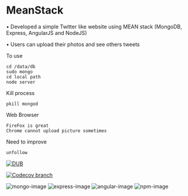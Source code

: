 # MeanStack
• Developed a simple Twitter like website using MEAN stack (MongoDB, Express, AngularJS and NodeJS)

• Users can upload their photos and see others tweets

To use

    cd /data/db
    sudo mongo
    cd local path
    node server

Kill process

    pkill mongod

Web Browser 

    FireFox is great 
    Chrome cannot upload picture sometimes

Need to improve 

    unfollow
[![DUB](https://img.shields.io/dub/l/vibe-d.svg?maxAge=2592000)]()

[![Codecov branch](https://img.shields.io/codecov/c/github/codecov/example-python/master.svg?maxAge=2592000)]()

![mongo-image] ![express-image] ![angular-image] ![npm-image]

[mongo-image]: https://img.shields.io/badge/mongo-3.2.5-blue.svg
[express-image]: https://img.shields.io/badge/express-4.13.3-blue.svg
[angular-image]: https://img.shields.io/badge/Angular-1.4.7-red.svg
[npm-image]: https://img.shields.io/badge/npm-3.8.6-green.svg






